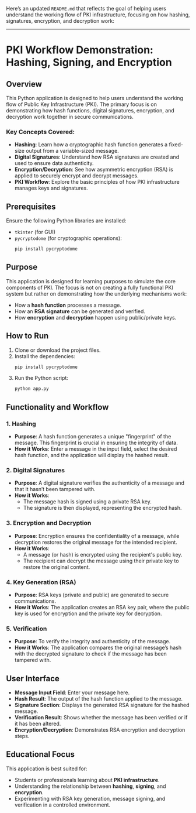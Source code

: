 Here’s an updated `README.md` that reflects the goal of helping users understand the working flow of PKI infrastructure, focusing on how hashing, signatures, encryption, and decryption work:

---

# PKI Workflow Demonstration: Hashing, Signing, and Encryption

## Overview
This Python application is designed to help users understand the working flow of Public Key Infrastructure (PKI). The primary focus is on demonstrating how hash functions, digital signatures, encryption, and decryption work together in secure communications.

### Key Concepts Covered:
- **Hashing**: Learn how a cryptographic hash function generates a fixed-size output from a variable-sized message.
- **Digital Signatures**: Understand how RSA signatures are created and used to ensure data authenticity.
- **Encryption/Decryption**: See how asymmetric encryption (RSA) is applied to securely encrypt and decrypt messages.
- **PKI Workflow**: Explore the basic principles of how PKI infrastructure manages keys and signatures.

## Prerequisites
Ensure the following Python libraries are installed:

- `tkinter` (for GUI)
- `pycryptodome` (for cryptographic operations):
  ```bash
  pip install pycryptodome
  ```

## Purpose
This application is designed for learning purposes to simulate the core components of PKI. The focus is not on creating a fully functional PKI system but rather on demonstrating how the underlying mechanisms work:
- How a **hash function** processes a message.
- How an **RSA signature** can be generated and verified.
- How **encryption** and **decryption** happen using public/private keys.

## How to Run

1. Clone or download the project files.
2. Install the dependencies:
   ```bash
   pip install pycryptodome
   ```
3. Run the Python script:
   ```bash
   python app.py
   ```

## Functionality and Workflow

### 1. Hashing
- **Purpose**: A hash function generates a unique "fingerprint" of the message. This fingerprint is crucial in ensuring the integrity of data.
- **How it Works**: Enter a message in the input field, select the desired hash function, and the application will display the hashed result.

### 2. Digital Signatures
- **Purpose**: A digital signature verifies the authenticity of a message and that it hasn’t been tampered with.
- **How it Works**: 
  - The message hash is signed using a private RSA key.
  - The signature is then displayed, representing the encrypted hash.
  
### 3. Encryption and Decryption
- **Purpose**: Encryption ensures the confidentiality of a message, while decryption restores the original message for the intended recipient.
- **How it Works**:
  - A message (or hash) is encrypted using the recipient's public key.
  - The recipient can decrypt the message using their private key to restore the original content.
  
### 4. Key Generation (RSA)
- **Purpose**: RSA keys (private and public) are generated to secure communications.
- **How it Works**: The application creates an RSA key pair, where the public key is used for encryption and the private key for decryption.

### 5. Verification
- **Purpose**: To verify the integrity and authenticity of the message.
- **How it Works**: The application compares the original message’s hash with the decrypted signature to check if the message has been tampered with.

## User Interface

- **Message Input Field**: Enter your message here.
- **Hash Result**: The output of the hash function applied to the message.
- **Signature Section**: Displays the generated RSA signature for the hashed message.
- **Verification Result**: Shows whether the message has been verified or if it has been altered.
- **Encryption/Decryption**: Demonstrates RSA encryption and decryption steps.

## Educational Focus

This application is best suited for:
- Students or professionals learning about **PKI infrastructure**.
- Understanding the relationship between **hashing**, **signing**, and **encryption**.
- Experimenting with RSA key generation, message signing, and verification in a controlled environment.
